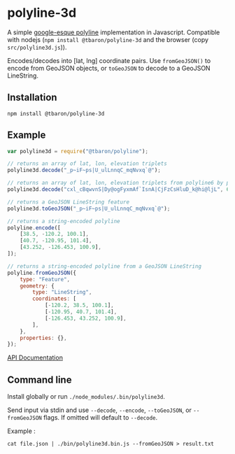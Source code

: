 # polyline-3d

A simple [google-esque polyline](https://developers.google.com/maps/documentation/utilities/polylinealgorithm)
implementation in Javascript. Compatible with nodejs (`npm install @tbaron/polyline-3d` and the browser (copy `src/polyline3d.js`)).

Encodes/decodes into [lat, lng] coordinate pairs. Use `fromGeoJSON()` to encode from GeoJSON objects, or `toGeoJSON` to
decode to a GeoJSON LineString.

## Installation

    npm install @tbaron/polyline-3d

## Example

```js
var polyline3d = require("@tbaron/polyline");

// returns an array of lat, lon, elevation triplets
polyline3d.decode("_p~iF~ps|U_ulLnnqC_mqNvxq`@");

// returns an array of lat, lon, elevation triplets from polyline6 by passing a precision parameter
polyline3d.decode("cxl_cBqwvnS|Dy@ogFyxmAf`IsnA|CjFzCsHluD_k@hi@ljL", 6);

// returns a GeoJSON LineString feature
polyline3d.toGeoJSON("_p~iF~ps|U_ulLnnqC_mqNvxq`@");

// returns a string-encoded polyline
polyline.encode([
    [38.5, -120.2, 100.1],
    [40.7, -120.95, 101.4],
    [43.252, -126.453, 100.9],
]);

// returns a string-encoded polyline from a GeoJSON LineString
polyline.fromGeoJSON({
    type: "Feature",
    geometry: {
        type: "LineString",
        coordinates: [
            [-120.2, 38.5, 100.1],
            [-120.95, 40.7, 101.4],
            [-126.453, 43.252, 100.9],
        ],
    },
    properties: {},
});
```

[API Documentation](https://github.com/mapbox/polyline/blob/master/API.md)

## Command line

Install globally or run `./node_modules/.bin/polyline3d`.

Send input via stdin and use `--decode`, `--encode`, `--toGeoJSON`, or `--fromGeoJSON` flags. If omitted will default to `--decode`.

Example :

```
cat file.json | ./bin/polyline3d.bin.js --fromGeoJSON > result.txt
```
